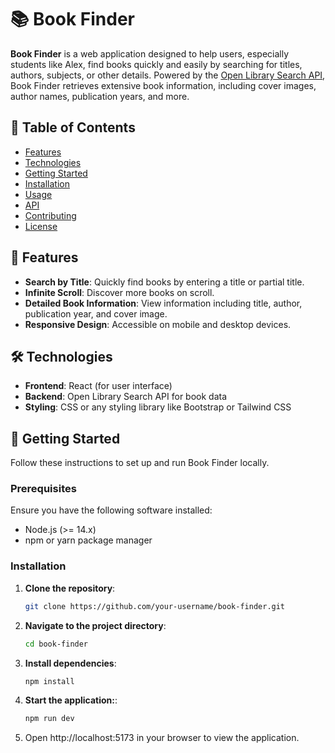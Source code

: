 # 📚 Book Finder

**Book Finder** is a web application designed to help users, especially students like Alex, find books quickly and easily by searching for titles, authors, subjects, or other details. Powered by the [Open Library Search API](https://openlibrary.org/developers/api), Book Finder retrieves extensive book information, including cover images, author names, publication years, and more.

## 📖 Table of Contents
- [Features](#features)
- [Technologies](#technologies)
- [Getting Started](#getting-started)
- [Installation](#installation)
- [Usage](#usage)
- [API](#api)
- [Contributing](#contributing)
- [License](#license)

## 🌟 Features

- **Search by Title**: Quickly find books by entering a title or partial title.
- **Infinite Scroll**: Discover more books on scroll.
- **Detailed Book Information**: View information including title, author, publication year, and cover image.
- **Responsive Design**: Accessible on mobile and desktop devices.

## 🛠 Technologies

- **Frontend**: React (for user interface)
- **Backend**: Open Library Search API for book data
- **Styling**: CSS or any styling library like Bootstrap or Tailwind CSS

## 🚀 Getting Started

Follow these instructions to set up and run Book Finder locally.

### Prerequisites

Ensure you have the following software installed:

- Node.js (>= 14.x)
- npm or yarn package manager

### Installation

1. **Clone the repository**:

   ```bash
   git clone https://github.com/your-username/book-finder.git
   
2. **Navigate to the project directory**:

   ```bash
   cd book-finder

3. **Install dependencies**:

   ```bash
   npm install

4. **Start the application:**:

   ```bash
   npm run dev

5. Open http://localhost:5173 in your browser to view the application.
